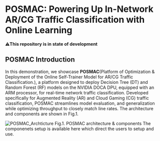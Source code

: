 # POSMAC: Powering Up In-Network AR/CG Traffic Classification with Online Learning

⚠️**This repository is in state of development**

## POSMAC Introduction

In this demonstration, we showcase **POSMAC**(Platform of Optimization & Deployment of the Online Self-Trainer Model for AR/CG Traffic Classification.), a platform designed to deploy Decision Tree (DT) and Random Forest (RF) models on the NVIDIA DOCA DPU, equipped with an ARM processor, for real-time network traffic classification. Developed specifically for Augmented Reality (AR) and Cloud Gaming (CG) traffic classification, POSMAC streamlines model evaluation, and generalization while optimizing throughput to closely match line rates. The architecture and components are shown in Fig.1.

![POSMAC_Archticture](https://github.com/user-attachments/assets/28a5c7be-1a17-430e-81f1-86e7abb7fca5)
                                  Fig.1. POSMAC architecture & components
The componenets setup is available here which direct the users to setup and use.
